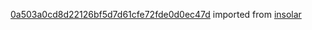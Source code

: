 [0a503a0cd8d22126bf5d7d61cfe72fde0d0ec47d](https://github.com/insolar/insolar/commit/0a503a0cd8d22126bf5d7d61cfe72fde0d0ec47d) imported from [insolar](https://github.com/insolar/insolar)

